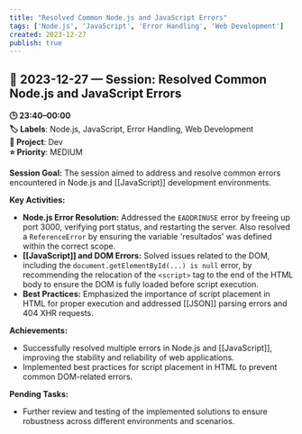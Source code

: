 ```yaml
---
title: "Resolved Common Node.js and JavaScript Errors"
tags: ['Node.js', 'JavaScript', 'Error Handling', 'Web Development']
created: 2023-12-27
publish: true
---
```


## 📅 2023-12-27 — Session: Resolved Common Node.js and JavaScript Errors

**🕒 23:40–00:00**  
**🏷️ Labels**: Node.js, JavaScript, Error Handling, Web Development  
**📂 Project**: Dev  
**⭐ Priority**: MEDIUM  


**Session Goal:**
The session aimed to address and resolve common errors encountered in Node.js and [[JavaScript]] development environments.

**Key Activities:**
- **Node.js Error Resolution:** Addressed the `EADDRINUSE` error by freeing up port 3000, verifying port status, and restarting the server. Also resolved a `ReferenceError` by ensuring the variable 'resultados' was defined within the correct scope.
- **[[JavaScript]] and DOM Errors:** Solved issues related to the DOM, including the `document.getElementById(...) is null` error, by recommending the relocation of the `<script>` tag to the end of the HTML body to ensure the DOM is fully loaded before script execution.
- **Best Practices:** Emphasized the importance of script placement in HTML for proper execution and addressed [[JSON]] parsing errors and 404 XHR requests.

**Achievements:**
- Successfully resolved multiple errors in Node.js and [[JavaScript]], improving the stability and reliability of web applications.
- Implemented best practices for script placement in HTML to prevent common DOM-related errors.

**Pending Tasks:**
- Further review and testing of the implemented solutions to ensure robustness across different environments and scenarios.
